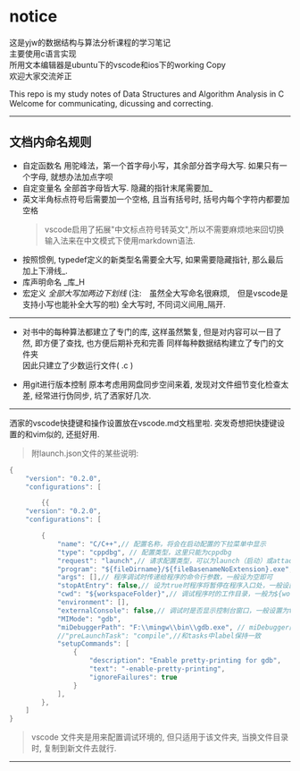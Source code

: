 # notice
这是yjw的数据结构与算法分析课程的学习笔记 <br>
主要使用c语言实现 <br>
所用文本编辑器是ubuntu下的vscode和ios下的working Copy <br>
欢迎大家交流斧正

This repo is my study notes of Data Structures and Algorithm Analysis in C <br>
Welcome for communicating, dicussing and correcting.

***

## 文档内命名规则
* 自定函数名 用驼峰法，第一个首字母小写，其余部分首字母大写. 如果只有一个字母, 就想办法加点字呗
* 自定变量名 全部首字母皆大写. 隐藏的指针末尾需要加_
* 英文半角标点符号后需要加一个空格, 且当有括号时, 括号内每个字符内都要加空格
    >vscode启用了拓展"中文标点符号转英文",所以不需要麻烦地来回切换输入法来在中文模式下使用markdown语法.
* 按照惯例, typedef定义的新类型名需要全大写, 如果需要隐藏指针, 那么最后加上下滑线_.
* 库声明命名  _库_H
* 宏定义 _全部大写加两边下划线_
    (注:　虽然全大写命名很麻烦,　但是vscode是支持小写也能补全大写的啦)
    全大写时, 不同词义间用_隔开.
    
***

* 对书中的每种算法都建立了专门的库, 这样虽然繁复, 但是对内容可以一目了然, 即方便了查找, 也方便后期补充和完善
同样每种数据结构建立了专门的文件夹 <br>
因此只建立了少数运行文件( .c )

* 用git进行版本控制
原本考虑用网盘同步空间来着, 发现对文件细节变化检查太差, 经常进行伪同步, 坑了洒家好几次.

***
洒家的vscode快捷键和操作设置放在vscode.md文档里啦.
突发奇想把快捷键设置的和vim似的, 还挺好用.

>附launch.json文件的某些说明: 
```c
{
    "version": "0.2.0",
    "configurations": [

        {{
    "version": "0.2.0",
    "configurations": [

        {
            "name": "C/C++",// 配置名称，将会在启动配置的下拉菜单中显示  
            "type": "cppdbg", // 配置类型，这里只能为cppdbg  
            "request": "launch",// 请求配置类型，可以为launch（启动）或attach（附加）  
            "program": "${fileDirname}/${fileBasenameNoExtension}.exe",// 将要进行调试的程序的路径  
            "args": [],// 程序调试时传递给程序的命令行参数，一般设为空即可 
            "stopAtEntry": false,// 设为true时程序将暂停在程序入口处，一般设置为false  
            "cwd": "${workspaceFolder}",// 调试程序时的工作目录，一般为${workspaceFolder}即代码所在目录  
            "environment": [],
            "externalConsole": false,// 调试时是否显示控制台窗口，一般设置为true显示控制台  
            "MIMode": "gdb",
            "miDebuggerPath": "F:\\mingw\\bin\\gdb.exe", // miDebugger的路径，注意这里要与MinGw的路径对应  
            //"preLaunchTask": "compile",//和tasks中label保持一致
            "setupCommands": [
                {
                    "description": "Enable pretty-printing for gdb",
                    "text": "-enable-pretty-printing",
                    "ignoreFailures": true
                }
            ],
        },
    ]
}
```

> vscode 文件夹是用来配置调试环境的, 但只适用于该文件夹, 当换文件目录时, 复制到新文件去就行.

***

